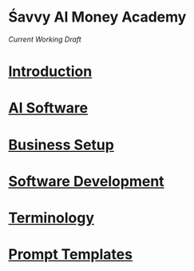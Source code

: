 # Śavvy AI Money Academy

_Current Working Draft_

# [Introduction](introduction.md)
# [AI Software](ai-software.md)
# [Business Setup](business-setup.md)
# [Software Development](software-development.md)
# [Terminology](terminology.md)
# [Prompt Templates](prompt-templates.md)